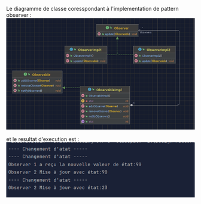Le diagramme de classe coresspondant à l'implementation de pattern observer :
![Alt text](image.png)

et le resultat d'execution est :
![Alt text](image-1.png)